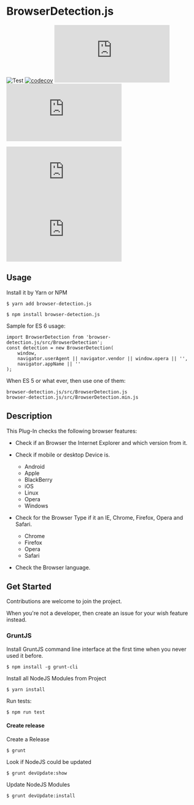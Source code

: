 # BrowserDetection.js

![Test](https://github.com/Milanowicz/BrowserDetection.js/workflows/Build/badge.svg?branch=master)
[![codecov](https://codecov.io/gh/Milanowicz/BrowserDetection.js/branch/master/graph/badge.svg?token=42G6ETI9NV)](https://codecov.io/gh/Milanowicz/BrowserDetection.js)
![](https://img.shields.io/github/v/tag/Milanowicz/BrowserDetection.js)
![](https://img.shields.io/npm/v/browser-detection.js)

![](https://img.shields.io/github/repo-size/milanowicz/BrowserDetection.js)
![](https://img.shields.io/github/languages/code-size/milanowicz/BrowserDetection.js)


## Usage

Install it by Yarn or NPM

    $ yarn add browser-detection.js

    $ npm install browser-detection.js


Sample for ES 6 usage:

    import BrowserDetection from 'browser-detection.js/src/BrowserDetection';
    const detection = new BrowserDetection(
        window,
        navigator.userAgent || navigator.vendor || window.opera || '',
        navigator.appName || ''
    );


When ES 5 or what ever, then use one of them:

    browser-detection.js/src/BrowserDetection.js
    browser-detection.js/src/BrowserDetection.min.js


## Description

This Plug-In checks the following browser features:

* Check if an Browser the Internet Explorer and which version from it.

* Check if mobile or desktop Device is.

    * Android
    * Apple
    * BlackBerry
    * iOS
    * Linux
    * Opera
    * Windows

* Check for the Browser Type if it an IE, Chrome, Firefox, Opera and Safari.

    * Chrome
    * Firefox
    * Opera
    * Safari

* Check the Browser language.


## Get Started

Contributions are welcome to join the project.

When you're not a developer, then create an issue for your wish feature instead.


### GruntJS

Install GruntJS command line interface at the first time when you never used it before.

    $ npm install -g grunt-cli

Install all NodeJS Modules from Project

    $ yarn install

Run tests:

    $ npm run test

#### Create release

Create a Release

    $ grunt

Look if NodeJS could be updated

    $ grunt devUpdate:show

Update NodeJS Modules

    $ grunt devUpdate:install

